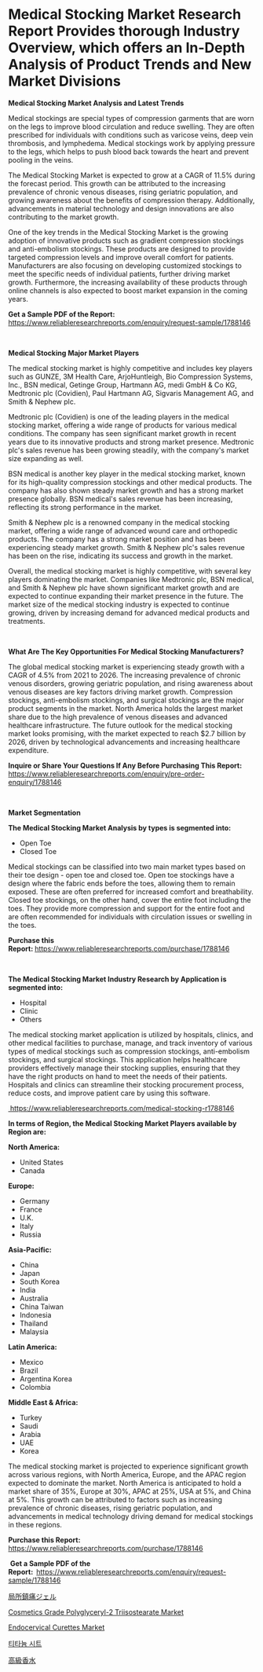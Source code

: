 <p><h1>Medical Stocking Market Research Report Provides thorough Industry Overview, which offers an In-Depth Analysis of Product Trends and New Market Divisions</h1></p><p><strong>Medical Stocking Market Analysis and Latest Trends</strong></p>
<p><p>Medical stockings are special types of compression garments that are worn on the legs to improve blood circulation and reduce swelling. They are often prescribed for individuals with conditions such as varicose veins, deep vein thrombosis, and lymphedema. Medical stockings work by applying pressure to the legs, which helps to push blood back towards the heart and prevent pooling in the veins.</p><p>The Medical Stocking Market is expected to grow at a CAGR of 11.5% during the forecast period. This growth can be attributed to the increasing prevalence of chronic venous diseases, rising geriatric population, and growing awareness about the benefits of compression therapy. Additionally, advancements in material technology and design innovations are also contributing to the market growth.</p><p>One of the key trends in the Medical Stocking Market is the growing adoption of innovative products such as gradient compression stockings and anti-embolism stockings. These products are designed to provide targeted compression levels and improve overall comfort for patients. Manufacturers are also focusing on developing customized stockings to meet the specific needs of individual patients, further driving market growth. Furthermore, the increasing availability of these products through online channels is also expected to boost market expansion in the coming years.</p></p>
<p><strong>Get a Sample PDF of the Report:&nbsp;</strong> <a href="https://www.reliableresearchreports.com/enquiry/request-sample/1788146">https://www.reliableresearchreports.com/enquiry/request-sample/1788146</a></p>
<p>&nbsp;</p>
<p><strong>Medical Stocking Major Market Players</strong></p>
<p><p>The medical stocking market is highly competitive and includes key players such as GUNZE, 3M Health Care, ArjoHuntleigh, Bio Compression Systems, Inc., BSN medical, Getinge Group, Hartmann AG, medi GmbH & Co KG, Medtronic plc (Covidien), Paul Hartmann AG, Sigvaris Management AG, and Smith & Nephew plc.</p><p>Medtronic plc (Covidien) is one of the leading players in the medical stocking market, offering a wide range of products for various medical conditions. The company has seen significant market growth in recent years due to its innovative products and strong market presence. Medtronic plc's sales revenue has been growing steadily, with the company's market size expanding as well.</p><p>BSN medical is another key player in the medical stocking market, known for its high-quality compression stockings and other medical products. The company has also shown steady market growth and has a strong market presence globally. BSN medical's sales revenue has been increasing, reflecting its strong performance in the market.</p><p>Smith & Nephew plc is a renowned company in the medical stocking market, offering a wide range of advanced wound care and orthopedic products. The company has a strong market position and has been experiencing steady market growth. Smith & Nephew plc's sales revenue has been on the rise, indicating its success and growth in the market.</p><p>Overall, the medical stocking market is highly competitive, with several key players dominating the market. Companies like Medtronic plc, BSN medical, and Smith & Nephew plc have shown significant market growth and are expected to continue expanding their market presence in the future. The market size of the medical stocking industry is expected to continue growing, driven by increasing demand for advanced medical products and treatments.</p></p>
<p>&nbsp;</p>
<p><strong>What Are The Key Opportunities For Medical Stocking Manufacturers?</strong></p>
<p><p>The global medical stocking market is experiencing steady growth with a CAGR of 4.5% from 2021 to 2026. The increasing prevalence of chronic venous disorders, growing geriatric population, and rising awareness about venous diseases are key factors driving market growth. Compression stockings, anti-embolism stockings, and surgical stockings are the major product segments in the market. North America holds the largest market share due to the high prevalence of venous diseases and advanced healthcare infrastructure. The future outlook for the medical stocking market looks promising, with the market expected to reach $2.7 billion by 2026, driven by technological advancements and increasing healthcare expenditure.</p></p>
<p><strong>Inquire or Share Your Questions If Any Before Purchasing This Report:</strong> <a href="https://www.reliableresearchreports.com/enquiry/pre-order-enquiry/1788146">https://www.reliableresearchreports.com/enquiry/pre-order-enquiry/1788146</a></p>
<p>&nbsp;</p>
<p><strong>Market Segmentation</strong></p>
<p><strong>The Medical Stocking Market Analysis by types is segmented into:</strong></p>
<p><ul><li>Open Toe</li><li>Closed Toe</li></ul></p>
<p><p>Medical stockings can be classified into two main market types based on their toe design - open toe and closed toe. Open toe stockings have a design where the fabric ends before the toes, allowing them to remain exposed. These are often preferred for increased comfort and breathability. Closed toe stockings, on the other hand, cover the entire foot including the toes. They provide more compression and support for the entire foot and are often recommended for individuals with circulation issues or swelling in the toes.</p></p>
<p><strong>Purchase this Report:&nbsp;</strong><a href="https://www.reliableresearchreports.com/purchase/1788146">https://www.reliableresearchreports.com/purchase/1788146</a></p>
<p>&nbsp;</p>
<p><strong>The Medical Stocking Market Industry Research by Application is segmented into:</strong></p>
<p><ul><li>Hospital</li><li>Clinic</li><li>Others</li></ul></p>
<p><p>The medical stocking market application is utilized by hospitals, clinics, and other medical facilities to purchase, manage, and track inventory of various types of medical stockings such as compression stockings, anti-embolism stockings, and surgical stockings. This application helps healthcare providers effectively manage their stocking supplies, ensuring that they have the right products on hand to meet the needs of their patients. Hospitals and clinics can streamline their stocking procurement process, reduce costs, and improve patient care by using this software.</p></p>
<p><a href="https://www.reliableresearchreports.com/medical-stocking-r1788146">&nbsp;https://www.reliableresearchreports.com/medical-stocking-r1788146</a></p>
<p><strong>In terms of Region, the Medical Stocking Market Players available by Region are:</strong></p>
<p>
    <p> <strong> North America: </strong>
        <ul>
            <li>United States</li>
            <li>Canada</li>
        </ul>
        </p> 
    <p> <strong> Europe: </strong>
        <ul>
            <li>Germany</li>
            <li>France</li>
            <li>U.K.</li>
            <li>Italy</li>
            <li>Russia</li>
        </ul>
        </p> 
    <p> <strong> Asia-Pacific: </strong>
        <ul>
            <li>China</li>
            <li>Japan</li>
            <li>South Korea</li>
            <li>India</li>
            <li>Australia</li>
            <li>China Taiwan</li>
            <li>Indonesia</li>
            <li>Thailand</li>
            <li>Malaysia</li>
        </ul>
        </p> 
    <p> <strong> Latin America: </strong>
        <ul>
            <li>Mexico</li>
            <li>Brazil</li>
            <li>Argentina Korea</li>
            <li>Colombia</li>
        </ul>
        </p> 
    <p> <strong> Middle East & Africa: </strong>
        <ul>
            <li>Turkey</li>
            <li>Saudi</li>
            <li>Arabia</li>
            <li>UAE</li>
            <li>Korea</li>
        </ul>
    </p>
    </p>
<p><p>The medical stocking market is projected to experience significant growth across various regions, with North America, Europe, and the APAC region expected to dominate the market. North America is anticipated to hold a market share of 35%, Europe at 30%, APAC at 25%, USA at 5%, and China at 5%. This growth can be attributed to factors such as increasing prevalence of chronic diseases, rising geriatric population, and advancements in medical technology driving demand for medical stockings in these regions.</p></p>
<p><strong>Purchase this Report: </strong><a href="https://www.reliableresearchreports.com/purchase/1788146">https://www.reliableresearchreports.com/purchase/1788146</a></p>
<p>&nbsp;<strong>Get a Sample PDF of the Report:&nbsp;&nbsp;</strong><a href="https://www.reliableresearchreports.com/enquiry/request-sample/1788146">https://www.reliableresearchreports.com/enquiry/request-sample/1788146</a></p>
<p><strong></strong></p>
<p><p><a href="https://medium.com/@jonathandavies84/%E3%83%88%E3%83%94%E3%82%AB%E3%83%AB%E7%97%9B%E3%81%BF%E7%B7%A9%E5%92%8C%E3%82%B8%E3%82%A7%E3%83%AB%E5%B8%82%E5%A0%B4%E5%88%86%E6%9E%90-%E3%81%9D%E3%81%AEcagr-%E5%B8%82%E5%A0%B4%E3%82%BB%E3%82%B0%E3%83%A1%E3%83%B3%E3%83%86%E3%83%BC%E3%82%B7%E3%83%A7%E3%83%B3-%E3%81%8A%E3%82%88%E3%81%B3%E4%B8%96%E7%95%8C%E7%9A%84%E3%81%AA%E6%A5%AD%E7%95%8C%E6%A6%82%E8%A6%81-2358748904da">局所鎮痛ジェル</a></p><p><a href="https://issuu.com/reportprime-2/docs/cosmetics-grade-polyglyceryl-2-triisostearate-mark">Cosmetics Grade Polyglyceryl-2 Triisostearate Market</a></p><p><a href="https://github.com/jerrycopelandthomaswsqd8q/Market-Research-Report-List-2/blob/main/endocervical-curettes-market.md">Endocervical Curettes Market</a></p><p><a href="https://github.com/BrettWeberrt8767765/Market-Research-Report-List-1/blob/main/549811845824.md">티타늄 시트</a></p><p><a href="https://medium.com/@elmoray21/%E9%AB%98%E7%B4%9A%E9%A6%99%E6%B0%B4%E5%B8%82%E5%A0%B4%E3%83%AC%E3%83%9D%E3%83%BC%E3%83%88%E3%81%AB%E3%82%88%E3%82%8A-%E3%81%93%E3%81%AE%E5%B8%82%E5%A0%B4%E3%81%AE%E6%9C%80%E6%96%B0%E3%81%AE%E3%83%88%E3%83%AC%E3%83%B3%E3%83%89%E3%82%84%E6%88%90%E9%95%B7%E3%81%AE%E6%A9%9F%E4%BC%9A%E3%81%8C%E6%98%8E%E3%82%89%E3%81%8B%E3%81%AB%E3%81%95%E3%82%8C%E3%81%BE%E3%81%97%E3%81%9F-ac9e203bc25e">高級香水</a></p></p>